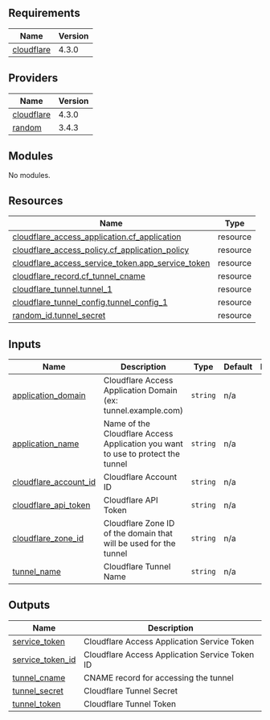 ## Requirements

| Name | Version |
|------|---------|
| <a name="requirement_cloudflare"></a> [cloudflare](#requirement\_cloudflare) | 4.3.0 |

## Providers

| Name | Version |
|------|---------|
| <a name="provider_cloudflare"></a> [cloudflare](#provider\_cloudflare) | 4.3.0 |
| <a name="provider_random"></a> [random](#provider\_random) | 3.4.3 |

## Modules

No modules.

## Resources

| Name | Type |
|------|------|
| [cloudflare_access_application.cf_application](https://registry.terraform.io/providers/cloudflare/cloudflare/4.3.0/docs/resources/access_application) | resource |
| [cloudflare_access_policy.cf_application_policy](https://registry.terraform.io/providers/cloudflare/cloudflare/4.3.0/docs/resources/access_policy) | resource |
| [cloudflare_access_service_token.app_service_token](https://registry.terraform.io/providers/cloudflare/cloudflare/4.3.0/docs/resources/access_service_token) | resource |
| [cloudflare_record.cf_tunnel_cname](https://registry.terraform.io/providers/cloudflare/cloudflare/4.3.0/docs/resources/record) | resource |
| [cloudflare_tunnel.tunnel_1](https://registry.terraform.io/providers/cloudflare/cloudflare/4.3.0/docs/resources/tunnel) | resource |
| [cloudflare_tunnel_config.tunnel_config_1](https://registry.terraform.io/providers/cloudflare/cloudflare/4.3.0/docs/resources/tunnel_config) | resource |
| [random_id.tunnel_secret](https://registry.terraform.io/providers/hashicorp/random/latest/docs/resources/id) | resource |

## Inputs

| Name | Description | Type | Default | Required |
|------|-------------|------|---------|:--------:|
| <a name="input_application_domain"></a> [application\_domain](#input\_application\_domain) | Cloudflare Access Application Domain (ex: tunnel.example.com) | `string` | n/a | yes |
| <a name="input_application_name"></a> [application\_name](#input\_application\_name) | Name of the Cloudflare Access Application you want to use to protect the tunnel | `string` | n/a | yes |
| <a name="input_cloudflare_account_id"></a> [cloudflare\_account\_id](#input\_cloudflare\_account\_id) | Cloudflare Account ID | `string` | n/a | yes |
| <a name="input_cloudflare_api_token"></a> [cloudflare\_api\_token](#input\_cloudflare\_api\_token) | Cloudflare API Token | `string` | n/a | yes |
| <a name="input_cloudflare_zone_id"></a> [cloudflare\_zone\_id](#input\_cloudflare\_zone\_id) | Cloudflare Zone ID of the domain that will be used for the tunnel | `string` | n/a | yes |
| <a name="input_tunnel_name"></a> [tunnel\_name](#input\_tunnel\_name) | Cloudflare Tunnel Name | `string` | n/a | yes |

## Outputs

| Name | Description |
|------|-------------|
| <a name="output_service_token"></a> [service\_token](#output\_service\_token) | Cloudflare Access Application Service Token |
| <a name="output_service_token_id"></a> [service\_token\_id](#output\_service\_token\_id) | Cloudflare Access Application Service Token ID |
| <a name="output_tunnel_cname"></a> [tunnel\_cname](#output\_tunnel\_cname) | CNAME record for accessing the tunnel |
| <a name="output_tunnel_secret"></a> [tunnel\_secret](#output\_tunnel\_secret) | Cloudflare Tunnel Secret |
| <a name="output_tunnel_token"></a> [tunnel\_token](#output\_tunnel\_token) | Cloudflare Tunnel Token |
